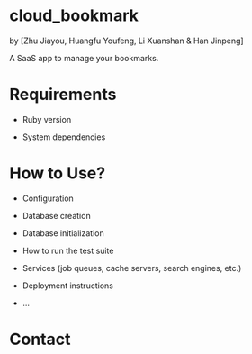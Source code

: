# cloud_bookmark

by [Zhu Jiayou, Huangfu Youfeng, Li Xuanshan & Han Jinpeng]

A SaaS app to manage your bookmarks.

# Requirements

* Ruby version

* System dependencies

# How to Use?

* Configuration

* Database creation

* Database initialization

* How to run the test suite

* Services (job queues, cache servers, search engines, etc.)

* Deployment instructions

* ...

# Contact